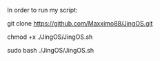 In order to run my script:

git clone https://github.com/Maxximo88/JingOS.git

chmod +x ./JingOS/JingOS.sh

sudo bash ./JingOS/JingOS.sh
